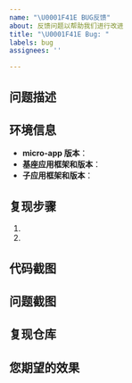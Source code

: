 ```yaml
---
name: "\U0001F41E BUG反馈"
about: 反馈问题以帮助我们进行改进
title: "\U0001F41E Bug: "
labels: bug
assignees: ''

---
```


<!--
  请提供清楚简明的错误描述， 包括需要的错误截图、复现步骤和代码仓库。
  请使用micro-app的最新版本进行测试。
-->

## 问题描述
<!-- 对问题具体的描述  -->

## 环境信息
- **micro-app 版本**：
- **基座应用框架和版本**：
- **子应用框架和版本**：

## 复现步骤
1.
2.

## 代码截图
<!-- 如果可以，请上传代码截图以帮助我们了解您的问题。 -->

## 问题截图
<!-- 如果可以，请上传控制台、终端等截图以帮助我们了解您的问题。 -->

## 复现仓库
<!-- 请提供一个精简的代码仓库，然后上传到自己的 github，以帮助我们复现您的问题。 -->

## 您期望的效果
